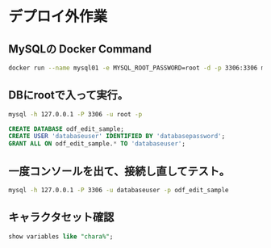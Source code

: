 # デプロイ外作業

## MySQLの Docker Command

```bash
docker run --name mysql01 -e MYSQL_ROOT_PASSWORD=root -d -p 3306:3306 mysql:latest --character-set-server=utf8mb4 --collation-server=utf8mb4_unicode_ci --lower_case_table_names=1
```

## DBにrootで入って実行。

```bash
mysql -h 127.0.0.1 -P 3306 -u root -p
```

```SQL
CREATE DATABASE odf_edit_sample;
CREATE USER 'databaseuser' IDENTIFIED BY 'databasepassword';
GRANT ALL ON odf_edit_sample.* TO 'databaseuser';
```

## 一度コンソールを出て、接続し直してテスト。

```bash
mysql -h 127.0.0.1 -P 3306 -u databaseuser -p odf_edit_sample
```

## キャラクタセット確認

```SQL
show variables like "chara%";
```
